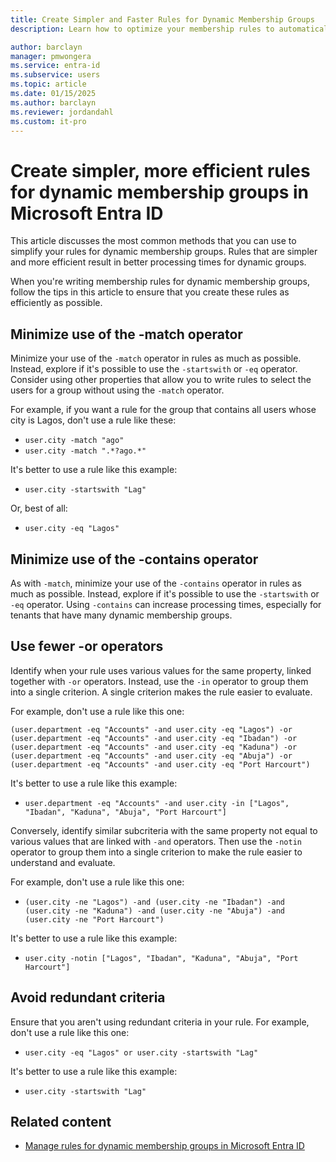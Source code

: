 ```yaml
---
title: Create Simpler and Faster Rules for Dynamic Membership Groups
description: Learn how to optimize your membership rules to automatically populate groups.

author: barclayn
manager: pmwongera
ms.service: entra-id
ms.subservice: users
ms.topic: article
ms.date: 01/15/2025
ms.author: barclayn
ms.reviewer: jordandahl
ms.custom: it-pro
---
```



# Create simpler, more efficient rules for dynamic membership groups in Microsoft Entra ID

This article discusses the most common methods that you can use to simplify your rules for dynamic membership groups. Rules that are simpler and more efficient result in better processing times for dynamic groups.

When you're writing membership rules for dynamic membership groups, follow the tips in this article to ensure that you create these rules as efficiently as possible.

## Minimize use of the -match operator

Minimize your use of the `-match` operator in rules as much as possible. Instead, explore if it's possible to use the `-startswith` or `-eq` operator. Consider using other properties that allow you to write rules to select the users for a group without using the `-match` operator.

For example, if you want a rule for the group that contains all users whose city is Lagos, don't use a rule like these:

- `user.city -match "ago"`
- `user.city -match ".*?ago.*"`

It's better to use a rule like this example:

- `user.city -startswith "Lag"`

Or, best of all:

- `user.city -eq "Lagos"`

## Minimize use of the -contains operator

As with `-match`, minimize your use of the `-contains` operator in rules as much as possible. Instead, explore if it's possible to use the `-startswith` or `-eq` operator. Using `-contains` can increase processing times, especially for tenants that have many dynamic membership groups.

## Use fewer -or operators

Identify when your rule uses various values for the same property, linked together with `-or` operators. Instead, use the `-in` operator to group them into a single criterion. A single criterion makes the rule easier to evaluate.

For example, don't use a rule like this one:

```
(user.department -eq "Accounts" -and user.city -eq "Lagos") -or 
(user.department -eq "Accounts" -and user.city -eq "Ibadan") -or 
(user.department -eq "Accounts" -and user.city -eq "Kaduna") -or 
(user.department -eq "Accounts" -and user.city -eq "Abuja") -or 
(user.department -eq "Accounts" -and user.city -eq "Port Harcourt")
```

It's better to use a rule like this example:

- `user.department -eq "Accounts" -and user.city -in ["Lagos", "Ibadan", "Kaduna", "Abuja", "Port Harcourt"]`

Conversely, identify similar subcriteria with the same property not equal to various values that are linked with `-and` operators. Then use the `-notin` operator to group them into a single criterion to make the rule easier to understand and evaluate.

For example, don't use a rule like this one:

- `(user.city -ne "Lagos") -and (user.city -ne "Ibadan") -and (user.city -ne "Kaduna") -and (user.city -ne "Abuja") -and (user.city -ne "Port Harcourt")`

It's better to use a rule like this example:

- `user.city -notin ["Lagos", "Ibadan", "Kaduna", "Abuja", "Port Harcourt"]`

## Avoid redundant criteria

Ensure that you aren't using redundant criteria in your rule. For example, don't use a rule like this one:

- `user.city -eq "Lagos" or user.city -startswith "Lag"`

It's better to use a rule like this example:

- `user.city -startswith "Lag"`

## Related content

- [Manage rules for dynamic membership groups in Microsoft Entra ID](groups-dynamic-membership.md)
